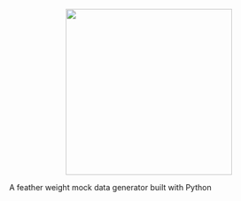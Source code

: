 <p align="center">
<img src="https://github.com/guilherme096/mockary/assets/69405307/6c66e2d5-6758-4d64-a003-ed76804ecdf2" height="300">
</p>
A feather weight mock data generator built with Python
